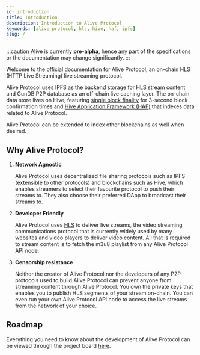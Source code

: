 ```yaml
---
id: introduction
title: Introduction
description: Introduction to Alive Protocol
keywords: [alive protocol, hls, hive, haf, ipfs]
slug: /
---
```


:::caution
Alive is currently **pre-alpha**, hence any part of the specifications or the documentation may change significantly.
:::

Welcome to the official documentation for Alive Protocol, an on-chain HLS (HTTP Live Streaming) live streaming protocol.

Alive Protocol uses IPFS as the backend storage for HLS stream content and GunDB P2P database as an off-chain live caching layer. The on-chain data store lives on Hive, featuring [single block finality](https://peakd.com/hive-139531/@blocktrades/one-block-irreversibility-for-delegated-proof-of-stake-dpos) for 3-second block confirmation times and [Hive Application Framework (HAF)](https://gitlab.syncad.com/hive/haf) that indexes data related to Alive Protocol.

Alive Protocol can be extended to index other blockchains as well when desired.

## Why Alive Protocol?

1. **Network Agnostic**

    Alive Protocol uses decentralized file sharing protocols such as IPFS (extensible to other protocols) and blockchains such as Hive, which enables streamers to select their favourite protocol to push their streams to. They also choose their preferred DApp to broadcast their streams to.

2. **Developer Friendly**

    Alive Protocol uses [HLS](https://developer.apple.com/streaming) to deliver live streams, the video streaming communications protocol that is currently widely used by many websites and video players to deliver video content. All that is required to stream content is to fetch the m3u8 playlist from any Alive Protocol API node.

3. **Censorship resistance**

    Neither the creator of Alive Protocol nor the developers of any P2P protocols used to build Alive Protocol can prevent anyone from streaming content through Alive Protocol. You own the private keys that enables you to publish HLS segments of your stream on-chain. You can even run your own Alive Protocol API node to access the live streams from the network of your choice.

## Roadmap

Everything you need to know about the development of Alive Protocol can be viewed through the project board [here](https://github.com/orgs/aliveprotocol/projects/1).